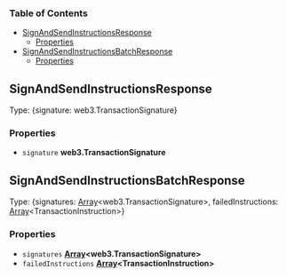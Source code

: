 <!-- Generated by documentation.js. Update this documentation by updating the source code. -->

### Table of Contents

*   [SignAndSendInstructionsResponse][1]
    *   [Properties][2]
*   [SignAndSendInstructionsBatchResponse][3]
    *   [Properties][4]

## SignAndSendInstructionsResponse

Type: {signature: web3.TransactionSignature}

### Properties

*   `signature` **web3.TransactionSignature**&#x20;

## SignAndSendInstructionsBatchResponse

Type: {signatures: [Array][5]\<web3.TransactionSignature>, failedInstructions: [Array][5]\<TransactionInstruction>}

### Properties

*   `signatures` **[Array][5]\<web3.TransactionSignature>**&#x20;
*   `failedInstructions` **[Array][5]\<TransactionInstruction>**&#x20;

[1]: #signandsendinstructionsresponse

[2]: #properties

[3]: #signandsendinstructionsbatchresponse

[4]: #properties-1

[5]: https://developer.mozilla.org/docs/Web/JavaScript/Reference/Global_Objects/Array
